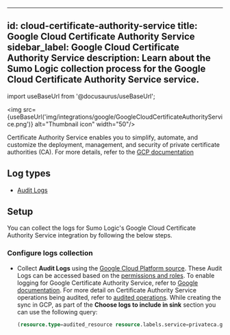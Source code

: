 
---
id: cloud-certificate-authority-service
title: Google Cloud Certificate Authority Service
sidebar_label: Google Cloud Certificate Authority Service
description: Learn about the Sumo Logic collection process for the Google Cloud Certificate Authority Service service.
---

import useBaseUrl from '@docusaurus/useBaseUrl';

<img src={useBaseUrl('img/integrations/google/GoogleCloudCertificateAuthorityService.png')} alt="Thumbnail icon" width="50"/>

Certificate Authority Service enables you to simplify, automate, and customize the deployment, management, and security of private certificate authorities (CA). For more details, refer to the [GCP documentation](https://cloud.google.com/certificate-authority-service/docs/all-quickstarts)

## Log types

* [Audit Logs](https://docs.aws.amazon.com/appflow/latest/userguide/appflow-cloudtrail-logs.html)

## Setup

You can collect the logs for Sumo Logic's Google Cloud Certificate Authority Service integration by following the below steps.

### Configure logs collection

* Collect **Audit Logs** using the [Google Cloud Platform source](/docs/send-data/hosted-collectors/google-source/google-cloud-platform-source). These Audit Logs can be accessed based on the [permissions and roles](https://cloud.google.com/certificate-authority-service/docs/audit-logging#audit_log_permissions). To enable logging for Google Certificate Authority Service, refer to [Google documentation](https://cloud.google.com/certificate-authority-service/docs/audit-logging#enabling_audit_logging). For more detail on Certificate Authority Service operations being audited, refer to [audited operations](https://cloud.google.com/certificate-authority-service/docs/audit-logging#audited_operations). While creating the sync in GCP, as part of the **Choose logs to include in sink** section you can use the following query:
   ```sql
   (resource.type=audited_resource resource.labels.service=privateca.googleapis.com)
   ```